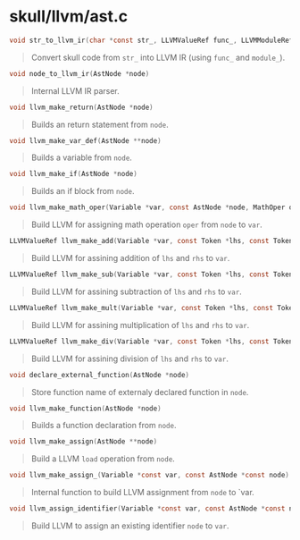 # skull/llvm/ast.c

```c
void str_to_llvm_ir(char *const str_, LLVMValueRef func_, LLVMModuleRef module_, LLVMBuilderRef _builder)
```

> Convert skull code from `str_` into LLVM IR (using `func_` and `module_`).

```c
void node_to_llvm_ir(AstNode *node)
```

> Internal LLVM IR parser.

```c
void llvm_make_return(AstNode *node)
```

> Builds an return statement from `node`.

```c
void llvm_make_var_def(AstNode **node)
```

> Builds a variable from `node`.

```c
void llvm_make_if(AstNode *node)
```

> Builds an if block from `node`.

```c
void llvm_make_math_oper(Variable *var, const AstNode *node, MathOper oper, const char32_t *panic)
```

> Build LLVM for assigning math operation `oper` from `node` to `var`.

```c
LLVMValueRef llvm_make_add(Variable *var, const Token *lhs, const Token *rhs)
```

> Build LLVM for assining addition of `lhs` and `rhs` to `var`.

```c
LLVMValueRef llvm_make_sub(Variable *var, const Token *lhs, const Token *rhs)
```

> Build LLVM for assining subtraction of `lhs` and `rhs` to `var`.

```c
LLVMValueRef llvm_make_mult(Variable *var, const Token *lhs, const Token *rhs)
```

> Build LLVM for assining multiplication of `lhs` and `rhs` to `var`.

```c
LLVMValueRef llvm_make_div(Variable *var, const Token *lhs, const Token *rhs)
```

> Build LLVM for assining division of `lhs` and `rhs` to `var`.

```c
void declare_external_function(AstNode *node)
```

> Store function name of externaly declared function in `node`.

```c
void llvm_make_function(AstNode *node)
```

> Builds a function declaration from `node`.

```c
void llvm_make_assign(AstNode **node)
```

> Build a LLVM `load` operation from `node`.

```c
void llvm_make_assign_(Variable *const var, const AstNode *const node)
```

> Internal function to build LLVM assignment from `node` to `var.

```c
void llvm_assign_identifier(Variable *const var, const AstNode *const node)
```

> Build LLVM to assign an existing identifier `node` to `var`.

